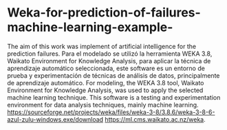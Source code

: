 # Weka-for-prediction-of-failures-machine-learning-example-
The aim of this work was implement of artificial intelligence for the prediction failures.
Para el modelado se utilizó la herramienta WEKA 3.8, Waikato Environment for Knowledge Analysis, para aplicar la técnica de aprendizaje automático seleccionada, este software es un entorno de prueba y experimentación de técnicas de análisis de datos, principalmente de aprendizaje automático.
For modeling, the WEKA 3.8 tool, Waikato Environment for Knowledge Analysis, was used to apply the selected machine learning technique. This software is a testing and experimentation environment for data analysis techniques, mainly machine learning.
https://sourceforge.net/projects/weka/files/weka-3-8/3.8.6/weka-3-8-6-azul-zulu-windows.exe/download
https://ml.cms.waikato.ac.nz/weka.
